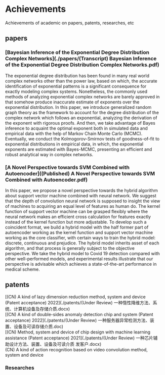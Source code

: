 # Achievements
Achievements of academic on papers, patents, researches, etc 

## papers

### [Bayesian Inference of the Exponential Degree Distribution Complex Networks](./papers/(Transcript) Bayesian Inference of the Exponential Degree Distribution Complex Networks.pdf)
The exponential degree distribution has been found in many real world complex networks other than the power law, based on which, the accurate identification of exponential patterns is a significant consequence for exactly modeling complex systems. Nonetheless, the commonly used methods of analyzing exponential complex networks are barely approved in that somehow produce inaccurate estimate of exponents over the exponential distribution. In this paper, we introduce generalized random graph theory as the framework to account for the degree distribution of the complex network which
follows an exponential, analyzing the derivation of the exponent with rigorous proofs. And then, we take advantage of Bayes inference to acquaint the optimal exponent both in simulated data and empirical data with the help of Markov Chain Monte Carlo (MCMC). Eventually, we conduct the Kolmogorov-Smirnov tests of goodness-of-fit to exponential distributions in empirical data, in which, the exponential exponents are estimated with Bayes-MCMC, presenting an efficient and robust analytical way in complex networks.

### [A Novel Perspective towards SVM Combined with Autoencoder]((Published) A Novel Perspective towards SVM Combined with Autoencoder.pdf)
In this paper, we propose a novel perspective towards the hybrid algorithm about support vector machine combined with neural network. We suggest that the depth of convolution neural network is supposed to insight the view of machines to acquiring an equal level of features as human do. The kernel function of support vector machine can be grasped flexibly where the neural network makes an efficient cross calculation for features exactly instead of the kernel function but more adjustable. To develop such a coincident format, we build a hybrid model with the half former part of autoencoder working as the kernel function and support vector machine working as the core classifier, with certain ways to train the hybrid model: discrete, continuous and prejudice. The hybrid model inherits asset of each algorithm, and that process is generally subject to the objective perspective. We take the hybrid model to Covid 19 detection compared with other well-performed models, and experimental results illustrate that our perspective is advisable which achieves a state-of-the-art performance in medical scheme.

## patents

[(CN) A kind of lazy dimension reduction method, system and device (Patent acceptance)  2022](./patents/(Under Review) 一种惰性降维方法、系统、计算机设备及存储介质.docx)  
[(CN) A kind of double-sides anomaly detection chip and system (Patent acceptance) 2022](./patents/(Under Review) 一种服务器异常检测方法、装置、设备及可读存储介质.doc)  
[(CN) Method, system and device of chip design with machine learning assistance (Patent acceptance) 2021](./patents/(Under Review) 一种芯片辅助设计方法、装置、设备及可读介质 发客户.docx)  
(CN) A kind of action recognition based on video convolution method, system and device  



### Researches
